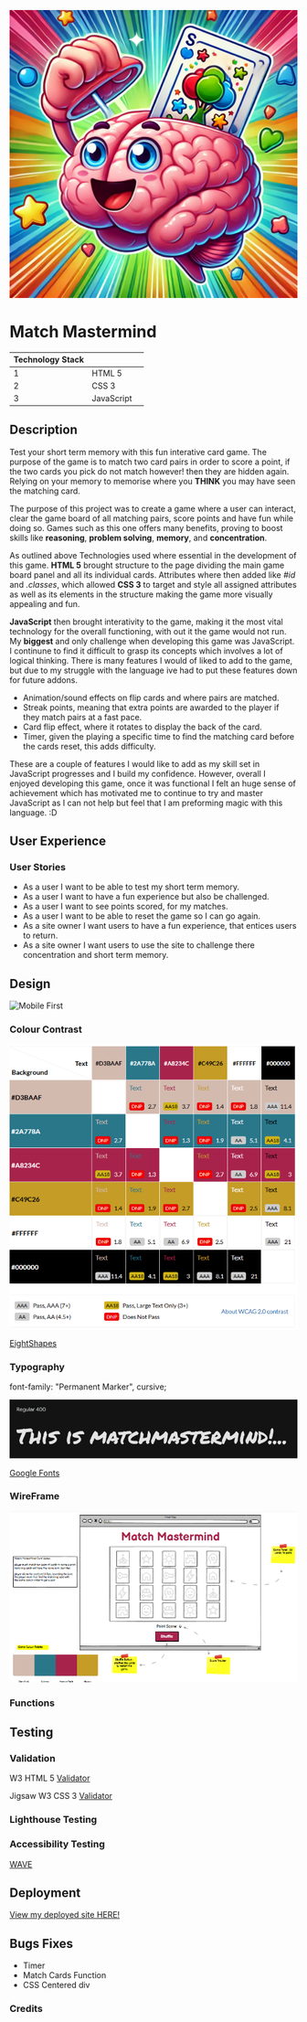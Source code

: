![mastermind](image.md/mastermind-image.webp)

# Match Mastermind
| Technology Stack |                                                                                                                                          |                                                 |
|-------|---------------------------------------------------------------------------------------------------------------------------------------------------|-------------------------------------------------------------|
| 1     |  HTML 5                            |                    
| 2     | CSS 3                                              |
| 3     | JavaScript                                                 | 

## Description
Test your short term memory with this fun interative card game. The purpose of the game is to match two card pairs in order to score a point, if the two cards you pick do not match however! then they are hidden again. Relying on your memory to memorise where you **THINK** you may have seen the matching card.

The purpose of this project was to create a game where a user can interact, clear the game board of all matching pairs, score points and have fun while doing so. Games such as this one offers many benefits, proving to boost skills like **reasoning**, **problem solving**, **memory**, and **concentration**.

As outlined above Technologies used where essential in the development of this game. **HTML 5** brought structure to the page dividing the main game board panel and all its individual cards. Attributes where then added like <em>#id</em> and <em>.classes</em>, which allowed **CSS 3** to target and style all assigned attributes as well as its elements in the structure making the game more visually appealing and fun. 

**JavaScript** then brought interativity to the game, making it the most vital technology for the overall functioning, with out it the game would not run. My **biggest** and only challenge when developing this game was JavaScript. I continune to find it difficult to grasp its concepts which involves a lot of logical thinking. There is many features I would of liked to add to the game, but due to my struggle with the language ive had to put these features down for future addons. 

- Animation/sound effects on flip cards and where pairs are matched.
- Streak points, meaning that extra points are awarded to the player if they match pairs at a fast pace.
- Card flip effect, where it rotates to display the back of the card.
- Timer, given the playing a specific time to find the matching card before the cards reset, this adds difficulty.

These are a couple of features I would like to add as my skill set in JavaScript progresses and I build my confidence. However, overall I enjoyed developing this game, once it was functional I felt an huge sense of achievement which has motivated me to continue to try and master JavaScript as I can not help but feel that I am preforming magic with this language. :D

## User Experience

### User Stories
* As a user I want to be able to test my short term memory.
* As a user I want to have a fun experience but also be challenged.
* As a user I want to see points scored, for my matches.
* As a user I want to be able to reset the game so I can go again.
* As a site owner I want users to have a fun experience, that entices users to return. 
* As a site owner I want users to use the site to challenge there concentration and short term memory.


## Design
![Mobile First]()

### Colour Contrast

![Contract Grid](image.md/contrast-grid.png)

[EightShapes](https://contrast-grid.eightshapes.com/)


### Typography

font-family: "Permanent Marker", cursive;

![Google Fonts](image.md/font-google.png)

[Google Fonts](https://fonts.google.com/specimen/Permanent+Marker)


### WireFrame

![Wireframe](image.md/wireframe-mastermind.png)


### Functions


## Testing

### Validation 

W3 HTML 5 [Validator](https://validator.w3.org/)

Jigsaw W3 CSS 3  [Validator](https://jigsaw.w3.org/css-validator/)

### Lighthouse Testing



### Accessibility Testing

[WAVE](https://wave.webaim.org/)

## Deployment

[View my deployed site HERE!](https://kellyt4425.github.io/Match-MasterMind-Game/)

## Bugs Fixes

* Timer
* Match Cards Function
* CSS Centered div


### Credits
